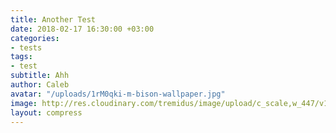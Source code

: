 ```yaml
---
title: Another Test
date: 2018-02-17 16:30:00 +03:00
categories:
- tests
tags:
- test
subtitle: Ahh
author: Caleb
avatar: "/uploads/1rM0qki-m-bison-wallpaper.jpg"
image: http://res.cloudinary.com/tremidus/image/upload/c_scale,w_447/v1485243172/bjvc8pn3petqxmh6ywfh.png
layout: compress
---
```


